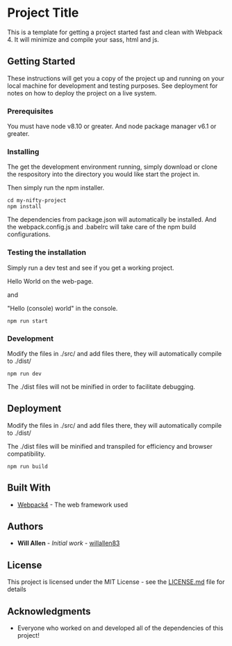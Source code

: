 # Project Title

This is a template for getting a project started fast and clean with Webpack 4. It will minimize and compile your sass, html and js.

## Getting Started

These instructions will get you a copy of the project up and running on your local machine for development and testing purposes. See deployment for notes on how to deploy the project on a live system.

### Prerequisites

You must have node v8.10 or greater.
And node package manager v6.1 or greater.

### Installing

The get the development environment running, simply download or clone the respository into the directory you would like start the project in.

Then simply run the npm installer.

```
cd my-nifty-project
npm install
```

The dependencies from package.json will automatically be installed.
And the webpack.config.js and .babelrc will take care of the npm build configurations.

### Testing the installation

Simply run a dev test and see if you get a working project.

Hello World on the web-page.

and

"Hello (console) world" in the console.

```
npm run start
```

### Development

Modify the files in ./src/ and add files there, they will automatically compile to ./dist/

```
npm run dev
```

The ./dist files will not be minified in order to facilitate debugging.

## Deployment

Modify the files in ./src/ and add files there, they will automatically compile to ./dist/

The ./dist files will be minified and transpiled for efficiency and browser compatibility.

```
npm run build
```

## Built With

* [Webpack4](http://www.dropwizard.io/1.0.2/docs/) - The web framework used

## Authors

* **Will Allen** - *Initial work* - [willallen83](https://github.com/willallen83)

## License

This project is licensed under the MIT License - see the [LICENSE.md](LICENSE.md) file for details

## Acknowledgments

* Everyone who worked on and developed all of the dependencies of this project!
